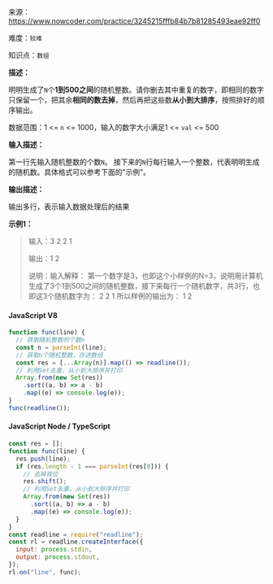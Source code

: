 来源：<https://www.nowcoder.com/practice/3245215fffb84b7b81285493eae92ff0>

难度：`较难`

知识点：`数组`

**描述：**

明明生成了`N`个**1到500之间**的随机整数。请你删去其中重复的数字，即相同的数字只保留一个，把其余**相同的数去掉**，然后再把这些数**从小到大排序**，按照排好的顺序输出。

数据范围：1 <= `n` <= 1000，输入的数字大小满足1 <= `val` <= 500

**输入描述：**

第一行先输入随机整数的个数`N`。 接下来的`N`行每行输入一个整数，代表明明生成的随机数。具体格式可以参考下面的"示例"。

**输出描述：**

输出多行，表示输入数据处理后的结果

**示例1：**

> 输入：3
2
2
1
>
> 输出：1
2
>
> 说明：输入解释：
第一个数字是3，也即这个小样例的N=3，说明用计算机生成了3个1到500之间的随机整数，接下来每行一个随机数字，共3行，也即这3个随机数字为：
2
2
1
所以样例的输出为：
1
2

<!-- tabs:start -->

#### **JavaScript V8**

```javascript
function func(line) {
  // 获取随机整数的个数n
  const n = parseInt(line);
  // 获取n个随机整数，存进数组
  const res = [...Array(n)].map(() => readline());
  // 利用Set去重，从小到大排序并打印
  Array.from(new Set(res))
    .sort((a, b) => a - b)
    .map((e) => console.log(e));
}
func(readline());
```

#### **JavaScript Node / TypeScript**

```javascript
const res = [];
function func(line) {
  res.push(line);
  if (res.length - 1 === parseInt(res[0])) {
    // 去掉首位
    res.shift();
    // 利用Set去重，从小到大排序并打印
    Array.from(new Set(res))
      .sort((a, b) => a - b)
      .map((e) => console.log(e));
  }
}
const readline = require("readline");
const rl = readline.createInterface({
  input: process.stdin,
  output: process.stdout,
});
rl.on("line", func);
```

<!-- tabs:end -->
